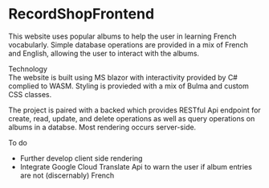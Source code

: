 # RecordShopFrontend

This website uses popular albums to help the user in learning French vocabularly. Simple database operations are provided in a mix of French and English, allowing the user to interact with the albums.<br/>

Technology<br/>
The website is built using MS blazor with interactivity provided by C# complied to WASM. Styling is provieded with a mix of Bulma and custom CSS classes.

The project is paired with a backed which provides RESTful Api endpoint for create, read, update, and delete operations as well as query operations on albums in a databse. Most rendering occurs server-side.

To do
- Further develop client side rendering<br/>
- Integrate Google Cloud Translate Api to warn the user if album entries are not (discernably) French
